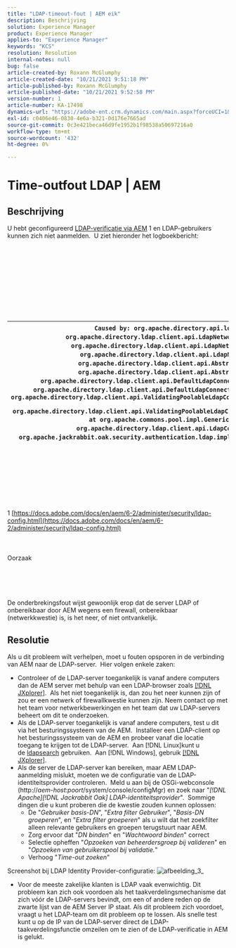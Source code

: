 ```yaml
---
title: "LDAP-timeout-fout | AEM eik"
description: Beschrijving
solution: Experience Manager
product: Experience Manager
applies-to: "Experience Manager"
keywords: "KCS"
resolution: Resolution
internal-notes: null
bug: false
article-created-by: Roxann McGlumphy
article-created-date: "10/21/2021 9:51:18 PM"
article-published-by: Roxann McGlumphy
article-published-date: "10/21/2021 9:52:58 PM"
version-number: 1
article-number: KA-17498
dynamics-url: "https://adobe-ent.crm.dynamics.com/main.aspx?forceUCI=1&pagetype=entityrecord&etn=knowledgearticle&id=72595e04-b932-ec11-b6e5-000d3a5ba97a"
exl-id: c0406e46-0830-4e6a-b321-0d176e7665ad
source-git-commit: 0c3e421beca46d9fe1952b1f98538a50697216a0
workflow-type: tm+mt
source-wordcount: '432'
ht-degree: 0%

---
```


# Time-outfout LDAP | AEM

## Beschrijving


U hebt geconfigureerd [LDAP-verificatie via AEM](https://docs.adobe.com/docs/en/aem/6-2/administer/security/ldap-config.html) 1 en LDAP-gebruikers kunnen zich niet aanmelden.  U ziet hieronder het logboekbericht:
<br><br><br><br><br> <br><br> <br><br><br><br>

| `Caused by: org.apache.directory.api.ldap.model.exception.LdapException: TimeOut occurred` `at org.apache.directory.ldap.client.api.LdapNetworkConnection.writeRequest(LdapNetworkConnection.java:4106)` `at org.apache.directory.ldap.client.api.LdapNetworkConnection.bindAsync(LdapNetworkConnection.java:1290)` `at org.apache.directory.ldap.client.api.LdapNetworkConnection.bind(LdapNetworkConnection.java:1188)` `at org.apache.directory.ldap.client.api.AbstractLdapConnection.bind(AbstractLdapConnection.java:127)` `at org.apache.directory.ldap.client.api.AbstractLdapConnection.bind(AbstractLdapConnection.java:112)` `at org.apache.directory.ldap.client.api.DefaultLdapConnectionFactory.bindConnection(DefaultLdapConnectionFactory.java:64)` `at org.apache.directory.ldap.client.api.DefaultLdapConnectionFactory.newLdapConnection(DefaultLdapConnectionFactory.java:107)` `at org.apache.directory.ldap.client.api.ValidatingPoolableLdapConnectionFactory.makeObject(ValidatingPoolableLdapConnectionFactory.java:133)` `at org.apache.directory.ldap.client.api.ValidatingPoolableLdapConnectionFactory.makeObject(ValidatingPoolableLdapConnectionFactory.java:59)` `at org.apache.commons.pool.impl.GenericObjectPool.borrowObject(GenericObjectPool.java:1188)` `at org.apache.directory.ldap.client.api.LdapConnectionPool.getConnection(LdapConnectionPool.java:123)` `at org.apache.jackrabbit.oak.security.authentication.ldap.impl.LdapIdentityProvider.connect(LdapIdentityProvider.java:771)` `... 57 common frames omitted` |
| --- |

<br><br><br><br><br> <br><br>
1 [https://docs.adobe.com/docs/en/aem/6-2/administer/security/ldap-config.html](https://docs.adobe.com/docs/en/aem/6-2/administer/security/ldap-config.html)
<br><br><br><br>Oorzaak<br><br><br><br><br><br>
De onderbrekingsfout wijst gewoonlijk erop dat de server LDAP of onbereikbaar door AEM wegens een firewall, onbereikbaar (netwerkkwestie) is, is het neer, of niet ontvankelijk.


## Resolutie


Als u dit probleem wilt verhelpen, moet u fouten opsporen in de verbinding van AEM naar de LDAP-server.  Hier volgen enkele zaken:

- Controleer of de LDAP-server toegankelijk is vanaf andere computers dan de AEM server met behulp van een LDAP-browser zoals [[!DNL JXplorer]](http://jxplorer.org/).  Als het niet toegankelijk is, dan zou het neer kunnen zijn of zou er een netwerk of firewallkwestie kunnen zijn. Neem contact op met het team voor netwerkbewerkingen en het team dat uw LDAP-servers beheert om dit te onderzoeken.
- Als de LDAP-server toegankelijk is vanaf andere computers, test u dit via het besturingssysteem van de AEM.  Installeer een LDAP-client op het besturingssysteem van de AEM en probeer vanaf die locatie toegang te krijgen tot de LDAP-server.  Aan [!DNL Linux]kunt u de [ldapsearch](https://access.redhat.com/documentation/en-US/Red_Hat_Directory_Server/8.2/html/Administration_Guide/Examples-of-common-ldapsearches.html) gebruiken.  Aan [!DNL Windows], gebruik [[!DNL JXplorer]](http://jxplorer.org/).
- Als de server de LDAP-server kan bereiken, maar AEM LDAP-aanmelding mislukt, moeten we de configuratie van de LDAP-identiteitsprovider controleren.  Meld u aan bij de OSGi-webconsole (http://*aem-host:poort*/system/console/configMgr) en zoek naar &quot;*[!DNL Apache][!DNL Jackrabbit Oak] LDAP-identiteitsprovider*&quot;.  Sommige dingen die u kunt proberen die de kwestie zouden kunnen oplossen:
   - De &quot;*Gebruiker basis-DN*&quot;, &quot;*Extra filter Gebruiker*&quot;, &quot;*Basis-DN groeperen*&quot;, en &quot;*Extra filter groeperen*&quot; als u wilt dat het zoekfilter alleen relevante gebruikers en groepen terugstuurt naar AEM.
   - Zorg ervoor dat &quot;*DN binden*&quot; en &quot;*Wachtwoord binden*&quot; correct
   - Selectie opheffen &quot;*Opzoeken van beheerdersgroep bij valideren*&quot; en &quot;*Opzoeken van gebruikerspool bij validatie.*&quot;
   - Verhoog &quot;*Time-out zoeken*&quot;


Screenshot bij LDAP Identity Provider-configuratie:
![afbeelding_3_](https://helpx.adobe.com/content/dam/help/en/experience-manager/kb/LDAP-error/jcr%3acontent/main-pars/image/rtaimage_3_.png "afbeelding_3_")
- Voor de meeste zakelijke klanten is LDAP vaak evenwichtig. Dit probleem kan zich ook voordoen als het taakverdelingsmechanisme dat zich vóór de LDAP-servers bevindt, om een of andere reden op de zwarte lijst van de AEM Server IP staat. Als dit probleem zich voordoet, vraagt u het LDAP-team om dit probleem op te lossen. Als snelle test kunt u op de IP van de LDAP-server direct de LDAP-taakverdelingsfunctie omzeilen om te zien of de LDAP-verificatie in AEM is gelukt.
